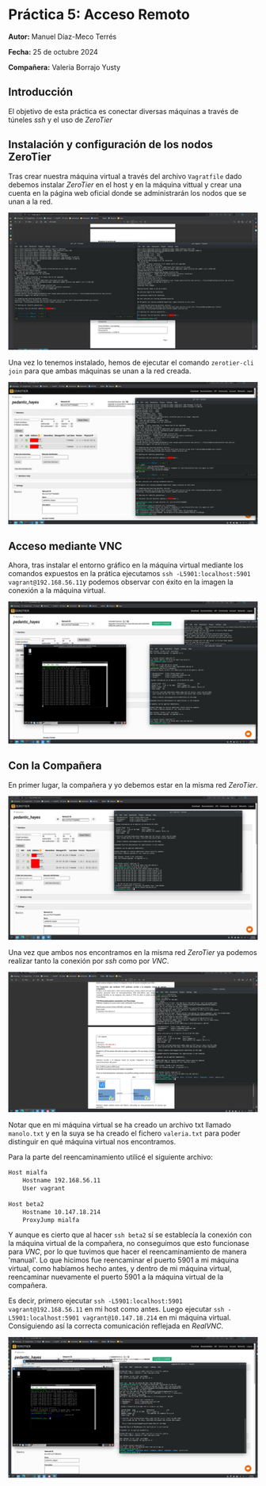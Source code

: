 # Práctica 5: Acceso Remoto

**Autor:** Manuel Díaz-Meco Terrés

**Fecha:** 25 de octubre 2024

**Compañera:** Valeria Borrajo Yusty

## Introducción

El objetivo de esta práctica es conectar diversas máquinas a través de túneles *ssh* y el uso de *ZeroTier*

## Instalación y configuración de los nodos ZeroTier

Tras crear nuestra máquina virtual a través del archivo `Vagratfile` dado debemos instalar *ZeroTier* en el host y en la máquina vittual y crear una cuenta en la página web oficial donde se administrarán los nodos que se unan a la red.

![Instalación de ZeroTier](./ZeroTierInstalado.png)

Una vez lo tenemos instalado, hemos de ejecutar el comando `zerotier-cli join` para que ambas máquinas se unan a la red creada.

![Correcta unión](RedesZeroTierOK.png)

## Acceso mediante VNC

Ahora, tras instalar el entorno gráfico en la máquina virtual mediante los comandos expuestos en la prática ejecutamos `ssh -L5901:localhost:5901 vagrant@192.168.56.11`y podemos observar con éxito en la imagen la conexión a la máquina virtual.

![VNC correcto](./RealVNC.png)

## Con la Compañera

En primer lugar, la compañera y yo debemos estar en la misma red *ZeroTier*.

![Máquina virtual de Valeria en mi ZeroTier](./Valeria.png)

Una vez que ambos nos encontramos en la misma red *ZeroTier* ya podemos realizar tanto la conexión por *ssh* como por *VNC*.

![Ssh a la máquina de Valeria](./SshVal.png)

Notar que en mi máquina virtual se ha creado un archivo txt llamado `manolo.txt` y en la suya se ha creado el fichero `valeria.txt` para poder distinguir en qué máquina virtual nos encontramos.

Para la parte del reencaminamiento utilicé el siguiente archivo:

```config
Host mialfa
	Hostname 192.168.56.11
	User vagrant

Host beta2
	Hostname 10.147.18.214
	ProxyJump mialfa
```

Y aunque es cierto que al hacer `ssh beta2` sí se establecía la conexión con la máquina virtual de la compañera, no conseguimos que esto funcionase para *VNC*, por lo que tuvimos que hacer el reencaminamiento de manera 'manual'. Lo que hicimos fue reencaminar el puerto 5901 a mi máquina virtual, como habíamos hecho antes, y dentro de mi máquina virtual, reencaminar nuevamente el puerto 5901 a la máquina virtual de la compañera.

Es decir, primero ejecutar `ssh -L5901:localhost:5901 vagrant@192.168.56.11` en mi host como antes. Luego ejecutar `ssh -L5901:localhost:5901 vagrant@10.147.18.214` en mi máquina virtual. Consiguiendo así la correcta comunicación reflejada en *RealVNC*.

![RealVNC de la máquina virtual de Valeria](./RealVNCVal.png)